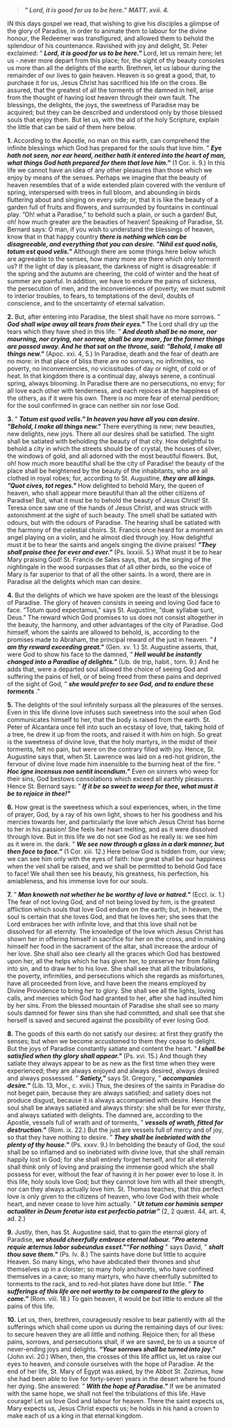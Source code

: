 
> **_" Lord, it is good for us to be here." MATT. xvii. 4._**

IN this days gospel we read, that wishing to give his disciples a glimpse of the glory of Paradise, in order to animate them to labour for the divine honour, the Redeemer was transfigured, and allowed them to behold the splendour of his countenance. Ravished with joy and delight, St. Peter exclaimed: ” **_Lord, it is good for us to be here."_** Lord, let us remain here; let us -.never more depart from this place; for, the sight of thy beauty consoles us more than all the delights of the earth. Brethren, let us labour during the remainder of our lives to gain heaven. Heaven is so great a good, that, to purchase it for us, Jesus Christ has sacrificed his life on the cross. Be assured, that the greatest of all the torments of the damned in hell, arise from the thought of having lost heaven through their own fault. The blessings, the delights, the joys, the sweetness of Paradise may be acquired; but they can be described and understood only by those blessed souls that enjoy them. But let us, with the aid of the holy Scripture, explain the little that can be said of them here below.

**1.** According to the Apostle, no man on this earth, can comprehend the infinite blessings which God has prepared for the souls that love him. ” **_Eye hath not seen, nor ear heard, neither hath it entered into the heart of man, what things God hath prepared for them that love him."_** (1 Cor. ii. 9.) In this life we cannot have an idea of any other pleasures than those which we enjoy by means of the senses. Perhaps we imagine that the beauty of heaven resembles that of a wide extended plain covered with the verdure of spring, interspersed with trees in full bloom, and abounding in birds fluttering about and singing on every side; or, that it is like the beauty of a garden full of fruits and flowers, and surrounded by fountains in continual play. ”Oh! what a Paradise," to behold such a plain, or such a garden! But, oh! how much greater are the beauties of heaven! Speaking of Paradise, St. Bernard says: O man, if you wish to understand the blessings of heaven, know that in that happy country **_there is nothing which can be disagreeable, and everything that you can desire. ”Nihil est quod nolis, totum est quod velis."_** Although there are some things here below which are agreeable to the senses, how many more are there which only torment us? If the light of day is pleasant, the darkness of night is disagreeable: if the spring and the autumn are cheering, the cold of winter and the heat of summer are painful. In addition, we have to endure the pains of sickness, the persecution of men, and the inconveniences of poverty; we must submit to interior troubles, to fears, to temptations of the devil, doubts of conscience, and to the uncertainty of eternal salvation.

**2.** But, after entering into Paradise, the blest shall have no more sorrows. ” **_God shall wipe away all tears from their eyes."_** The Lord shall dry up the tears which they have shed in this life. ” **_And death shall be no more, nor mourning, nor crying, nor sorrow, shall be any more, for the former things are passed away. And he that sat on the throne, said: ”Behold, I make all things new."_** (Apoc. xxi. 4, 5.) In Paradise, death and the fear of death are no more: in that place of bliss there are no sorrows, no infirmities, no poverty, no inconveniencies, no vicissitudes of day or night, of cold or of heat. In that kingdom there is a continual day, always serene, a continual spring, always blooming. In Paradise there are no persecutions, no envy; for all love each other with tenderness, and each rejoices at the happiness of the others, as if it were his own. There is no more fear of eternal perdition; for the soul confirmed in grace can neither sin nor lose God.

**3.** ” **_Totum est quod velis." In heaven you have all you can desire. ”Behold, I make all things new."_** There everything is new; new beauties, new delights, new joys. There all our desires shall be satisfied. The sight shall be satiated with beholding the beauty of that city. How delightful to behold a city in which the streets should be of crystal, the houses of silver, the windows of gold, and all adorned with the most beautiful flowers. But, oh! how much more beautiful shall be the city of Paradise! the beauty of the place shall be heightened by the beauty of the inhabitants, who are all clothed in royal robes; for, according to St. Augustine, **_they are all kings. ”Quot cives, tot reges."_** How delighted to behold Mary, the queen of heaven, who shall appear more beautiful than all the other citizens of Paradise! But, what it must be to behold the beauty of Jesus Christ! St. Teresa once saw one of the hands of Jesus Christ, and was struck with astonishment at the sight of such beauty. The smell shall be satiated with odours, but with the odours of Paradise. The hearing shall be satiated with the harmony of the celestial choirs. St. Francis once heard for a moment an angel playing on a violin, and he almost died through joy. How delightful must it be to hear the saints and angels singing the divine praises! **_"They shall praise thee for ever and ever."_** (Ps. lxxxiii. 5.) What must it be to hear Mary praising God! St. Francis de Sales says, that, as the singing of the nightingale in the wood surpasses that of all other birds, so the voice of Mary is far superior to that of all the other saints. In a word, there are in Paradise all the delights which man can desire.

**4.** But the delights of which we have spoken are the least of the blessings of Paradise. The glory of heaven consists in seeing and loving God face to face. ”Totum quod expectamus," says St. Augustine, ”duæ syllabæ sunt, Deus." The reward which God promises to us does not consist altogether in the beauty, the harmony, and other advantages of the city of Paradise. God himself, whom the saints are allowed to behold, is, according to the promises made to Abraham, the principal reward of the just in heaven. ” **_I am thy reward exceeding great."_** (Gen. xv. 1.) St. Augustine asserts, that, were God to show his face to the damned, ” **_Hell would be instantly changed into a Paradise of delights."_** (Lib. de trip, habit., torn. 9.) And he adds that, were a departed soul allowed the choice of seeing God and suffering the pains of hell, or of being freed from these pains and deprived of the sight of God, ” **_she would prefer to see God, and to endure these torments_** ."

**5.** The delights of the soul infinitely surpass all the pleasures of the senses. Even in this life divine love infuses such sweetness into the soul when God communicates himself to her, that the body is raised from the earth. St. Peter of Alcantara once fell into such an ecstasy of love, that, taking hold of a tree, he drew it up from the roots, and raised it with him on high. So great is the sweetness of divine love, that the holy martyrs, in the midst of their torments, felt no pain, but were on the contrary filled with joy. Hence, St. Augustine says that, when St. Lawrence was laid on a red-hot gridiron, the fervour of divine love made him insensible to the burning heat of the fire. ” **_Hoc igne incensus non sentit incendium."_** Even on sinners who weep for their sins, God bestows consolations which exceed all earthly pleasures. Hence St. Bernard says: ” **_If it be so sweet to weep for thee, what must it be to rejoice in thee!"_**

**6.** How great is the sweetness which a soul experiences, when, in the time of prayer, God, by a ray of his own light, shows to her his goodness and his mercies towards her, and particularly the love which Jesus Christ has borne to her in his passion! She feels her heart melting, and as it were dissolved through love. But in this life we do not see God as he really is: we see him as it were in. the dark. ” **_We see now through a glass in a dark manner, but then face to face."_** (1 Cor. xiii. 12.) Here below God is hidden from, our view; we can see him only with the eyes of faith: how great shall be our happiness when the veil shall be raised, and we shall be permitted to behold God face to face! We shall then see his beauty, his greatness, his perfection, his amiableness, and his immense love for our souls.

**7.** ” **_Man knoweth not whether he be worthy of love or hatred."_** (Eccl. ix. 1.) The fear of not loving God, and of not being loved by him, is the greatest affliction which souls that love God endure on the earth; but, in heaven, the soul is certain that she loves God, and that he loves her; she sees that the Lord embraces her with infinite love, and that this love shall not be dissolved for all eternity. The knowledge of the love which Jesus Christ has shown her in offering himself in sacrifice for her on the cross, and in making himself her food in the sacrament of the altar, shall increase the ardour of her love. She shall also see clearly all the graces which God has bestowed upon her, all the helps which he has given her, to preserve her from falling into sin, and to draw her to his love. She shall see that all the tribulations, the poverty, infirmities, and persecutions which she regards as misfortunes, have all proceeded from love, and have been the means employed by Divine Providence to bring her to glory. She shall see all the lights, loving calls, and mercies which God had granted to her, after she had insulted him by her sins. From the blessed mountain of Paradise she shall see so many souls damned for fewer sins than she had committed, and shall see that she herself is saved and secured against the possibility of ever losing God.

**8.** The goods of this earth do not satisfy our desires: at first they gratify the senses; but when we become accustomed to them they cease to delight. But the joys of Paradise constantly satiate and content the heart. ” **_I shall be satisfied when thy glory shall appear."_** (Ps. xvi. 15.) And though they satiate they always appear to be as new as the first time when they were experienced; they are always enjoyed and always desired, always desired and always possessed. ” **_Satiety,"_** says St. Gregory, ” **_accompanies desire."_** (Lib. 13, Mor., c. xviii.) Thus, the desires of the saints in Paradise do not beget pain, because they are always satisfied; and satiety does not produce disgust, because it is always accompanied with desire. Hence the soul shall be always satiated and always thirsty: she shall be for ever thirsty, and always satiated with delights. The damned are, according to the Apostle, vessels full of wrath and of torments, ” **_vessels of wrath, fitted for destruction."_** (Rom. ix. 22.) But the just are vessels full of mercy and of joy, so that they have nothing to desire. ” **_They shall be inebriated with the plenty of thy house."_** (Ps. xxxv. 9.) In beholding the beauty of God, the soul shall be so inflamed and so inebriated with divine love, that she shall remain happily lost in God; for she shall entirely forget herself, and for all eternity shall think only of loving and praising the immense good which she shall possess for ever, without the fear of having it in her power ever to lose it. In this life, holy souls love God; but they cannot love him with all their strength, nor can they always actually love him. St. Thomas teaches, that this perfect love is only given to the citizens of heaven, who love God with their whole heart, and never cease to love him actually. ” **_Ut totum cor hominis semper actualiter in Deum feratur ista est perfectio patriæ”_** (2, 2 quæst. 44, art. 4, ad. 2.)

**9.** Justly, then, has St. Augustine said, that to gain the eternal glory of Paradise, **_we should cheerfully embrace eternal labour. ”Pro æterna requie æternus labor subeundus esset."“For nothing_** ” says David, ” **_shalt thou save them."_** (Ps. Iv. 8.) The saints have done but little to acquire Heaven. So many kings, who have abdicated their thrones and shut themselves up in a cloister; so many holy anchorets, who have confined themselves in a cave; so many martyrs, who have cheerfully submitted to torments to the rack, and to red-hot plates have done but little. ” **_The sufferings of this life are not worthy to be compared to the glory to come."_** (Rom. viii. 18.) To gain heaven, it would be but little to endure all the pains of this life.

**10.** Let us, then, brethren, courageously resolve to bear patiently with all the sufferings which shall come upon us during the remaining days of our lives: to secure heaven they are all little and nothing. Rejoice then; for all these pains, sorrows, and persecutions shall, if we are saved, be to us a source of never-ending joys and delights. **_“Your sorrows shall be turned into joy."_** (John xvi. 20.) When, then, the crosses of this life afflict us, let us raise our eyes to heaven, and console ourselves with the hope of Paradise. At the end of her life, St. Mary of Egypt was asked, by the Abbot St. Zozimus, how she had been able to live for forty-seven years in the desert where he found her dying. She answered: ” **_With the hope of Paradise."_** If we be animated with the same hope, we shall not feel the tribulations of this life. Have courage! Let us love God and labour for heaven. There the saint expects us, Mary expects us, Jesus Christ expects us; he holds in his hand a crown to make each of us a king in that eternal kingdom.

